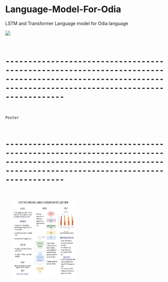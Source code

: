 # Language-Model-For-Odia
LSTM and Transformer Language model for Odia language

<code><img height="20" src="https://img.shields.io/static/v1?message=Python&logo=Python&labelColor=violet&color=1182c3&logoColor=white&label=%20">

# ---------------------------------------------------------------------------------------------------------------------------------------------------------
  Poster
# ---------------------------------------------------------------------------------------------------------------------------------------------------------


<div>
   <img align="center" alt="me" height="250px" width="40%" src="https://github.com/ishandas387/Language-Model-For-Odia/blob/master/poster/Poster.png" />
</div>

